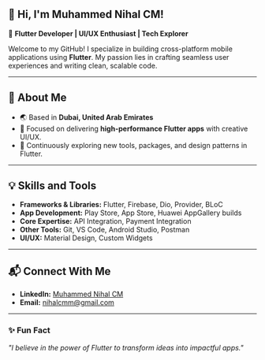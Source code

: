 ## 👋 Hi, I'm Muhammed Nihal CM!

🎯 **Flutter Developer | UI/UX Enthusiast | Tech Explorer**

Welcome to my GitHub! I specialize in building cross-platform mobile applications using **Flutter**. My passion lies in crafting seamless user experiences and writing clean, scalable code.

---

## 🚀 About Me
- 🌏 Based in **Dubai, United Arab Emirates** 
- 🎨 Focused on delivering **high-performance Flutter apps** with creative UI/UX.  
- 🌱 Continuously exploring new tools, packages, and design patterns in Flutter.  

---

## 💡 Skills and Tools
- **Frameworks & Libraries:** Flutter, Firebase, Dio, Provider, BLoC  
- **App Development:** Play Store, App Store, Huawei AppGallery builds  
- **Core Expertise:** API Integration, Payment Integration  
- **Other Tools:** Git, VS Code, Android Studio, Postman  
- **UI/UX:** Material Design, Custom Widgets
  
---

## 📬 Connect With Me
- **LinkedIn:** [Muhammed Nihal CM](https://www.linkedin.com/in/muhammednihalcm?utm_source=share&utm_campaign=share_via&utm_content=profile&utm_medium=android_app)  
- **Email:** [nihalcmm@gmail.com](mailto:nihalcmm@gmail.com)  

---

### ✨ Fun Fact  
_"I believe in the power of Flutter to transform ideas into impactful apps."_  

